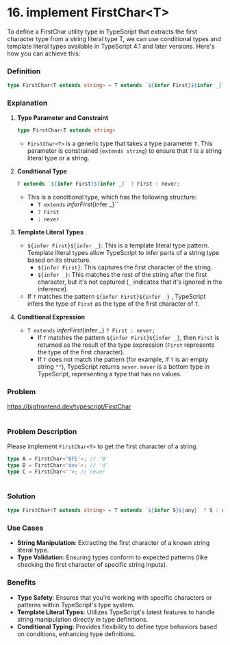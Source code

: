 # 16. implement FirstChar\<T\>

To define a FirstChar<T> utility type in TypeScript that extracts the first character type from a string literal type T, we can use conditional types and template literal types available in TypeScript 4.1 and later versions. Here's how you can achieve this:


### Definition

```typescript
type FirstChar<T extends string> = T extends `${infer First}${infer _}` ? First : never;
```

### Explanation

1. **Type Parameter and Constraint**
    
    ```typescript
    type FirstChar<T extends string>
    ```
    
    * `FirstChar<T>` is a generic type that takes a type parameter `T`. This parameter is constrained (`extends string`) to ensure that `T` is a string literal type or a string.
2. **Conditional Type**
    
    ```typescript
    T extends `${infer First}${infer _}` ? First : never;
    ```
    
    * This is a conditional type, which has the following structure:
        * `T extends` ${infer First}${infer _}``
        * `? First`
        * `: never`
3. **Template Literal Types**
    
    * `${infer First}${infer _}`: This is a template literal type pattern. Template literal types allow TypeScript to infer parts of a string type based on its structure.
        * `${infer First}`: This captures the first character of the string.
        * `${infer _}`: This matches the rest of the string after the first character, but it's not captured (`_` indicates that it's ignored in the inference).
    * If `T` matches the pattern `${infer First}${infer _}` , TypeScript infers the type of `First` as the type of the first character of `T`.
4. **Conditional Expression**
    
    * `T extends` ${infer First}${infer _} `? First : never;`
        * If `T` matches the pattern `${infer First}${infer _}`, then `First` is returned as the result of the type expression (`First` represents the type of the first character).
        * If `T` does not match the pattern (for example, if `T` is an empty string `""`), TypeScript returns `never`. `never` is a bottom type in TypeScript, representing a type that has no values.



### Problem

https://bigfrontend.dev/typescript/FirstChar

#

### Problem Description

Please implement `FirstChar<T>` to get the first character of a string.

```ts
type A = FirstChar<'BFE'>; // 'B'
type B = FirstChar<'dev'>; // 'd'
type C = FirstChar<''>; // never
```

#

### Solution

```ts
type FirstChar<T extends string> = T extends `${infer S}${any}` ? S : never;
```

### Use Cases

* **String Manipulation**: Extracting the first character of a known string literal type.
* **Type Validation**: Ensuring types conform to expected patterns (like checking the first character of specific string inputs).

### Benefits

* **Type Safety**: Ensures that you're working with specific characters or patterns within TypeScript's type system.
* **Template Literal Types**: Utilizes TypeScript's latest features to handle string manipulation directly in type definitions.
* **Conditional Typing**: Provides flexibility to define type behaviors based on conditions, enhancing type definitions.
